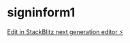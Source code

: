 # signinform1

[Edit in StackBlitz next generation editor ⚡️](https://stackblitz.com/~/github.com/nagvanshi9275/signinform1)